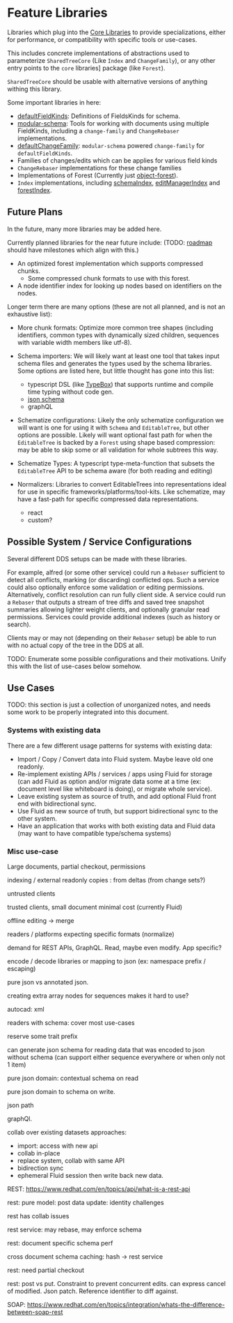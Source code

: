 # Feature Libraries

Libraries which plug into the [Core Libraries](../core/README.md) to provide specializations, either for performance, or compatibility with specific tools or use-cases.

This includes concrete implementations of abstractions used to parameterize `SharedTreeCore` (Like `Index` and `ChangeFamily`), or any other entry points to the `core` libraries] package (like `Forest`).

`SharedTreeCore` should be usable with alternative versions of anything withing this library.

Some important libraries in here:

-   [defaultFieldKinds](./defaultFieldKinds.ts): Definitions of FieldsKinds for schema.
-   [modular-schema](./modular-schema/README.md): Tools for working with documents using multiple FieldKinds, including a `change-family` and `ChangeRebaser` implementations.
-   [defaultChangeFamily](./defaultChangeFamily.ts): `modular-schema` powered `change-family` for `defaultFieldKinds`.
-   Families of changes/edits which can be applies for various field kinds
-   `ChangeRebaser` implementations for these change families
-   Implementations of Forest (Currently just [object-forest](./object-forest/README.md)).
-   `Index` implementations, including [schemaIndex](./schemaIndex.ts), [editManagerIndex](./editManagerIndex.ts) and [forestIndex](./forestIndex.ts).

## Future Plans

In the future, many more libraries may be added here.

Currently planned libraries for the near future include: (TODO: [roadmap](../../docs/roadmap.md) should have milestones which align with this.)

-   An optimized forest implementation which supports compressed chunks.
    -   Some compressed chunk formats to use with this forest.
-   A node identifier index for looking up nodes based on identifiers on the nodes.

Longer term there are many options (these are not all planned, and is not an exhaustive list):

-   More chunk formats: Optimize more common tree shapes (including identifiers, common types with dynamically sized children, sequences with variable width members like utf-8).
-   Schema importers: We will likely want at least one tool that takes input schema files and generates the types used by the schema libraries.
    Some options are listed here, but little thought has gone into this list:

    -   typescript DSL (like [TypeBox](https://www.npmjs.com/package/@sinclair/typebox)) that supports runtime and compile time typing without code gen.
    -   [json schema](https://json-schema.org/)
    -   graphQL

-   Schematize configurations:
    Likely the only schematize configuration we will want is one for using it with `Schema` and `EditableTree`, but other options are possible.
    Likely will want optional fast path for when the `EditableTree` is backed by a `Forest` using shape based compression: may be able to skip some or all validation for whole subtrees this way.

-   Schematize Types: A typescript type-meta-function that subsets the `EditableTree` API to be schema aware (for both reading and editing)

-   Normalizers: Libraries to convert EditableTrees into representations ideal for use in specific frameworks/platforms/tool-kits. Like schematize, may have a fast-path for specific compressed data representations.

    -   react
    -   custom?

## Possible System / Service Configurations

Several different DDS setups can be made with these libraries.

For example, alfred (or some other service) could run a `Rebaser` sufficient to detect all conflicts, marking (or discarding) conflicted ops.
Such a service could also optionally enforce some validation or editing permissions.
Alternatively, conflict resolution can run fully client side.
A service could run a `Rebaser` that outputs a stream of tree diffs and saved tree snapshot summaries allowing lighter weight clients, and optionally granular read permissions.
Services could provide additional indexes (such as history or search).

Clients may or may not (depending on their `Rebaser` setup) be able to run with no actual copy of the tree in the DDS at all.

TODO: Enumerate some possible configurations and their motivations. Unify this with the list of use-cases below somehow.

## Use Cases

TODO: this section is just a collection of unorganized notes, and needs some work to be properly integrated into this document.

### Systems with existing data

There are a few different usage patterns for systems with existing data:

-   Import / Copy / Convert data into Fluid system. Maybe leave old one readonly.
-   Re-implement existing APIs / services / apps using Fluid for storage (can add Fluid as option and/or migrate data some at a time (ex: document level like whiteboard is doing), or migrate whole service).
-   Leave existing system as source of truth, and add optional Fluid front end with bidirectional sync.
-   Use Fluid as new source of truth, but support bidirectional sync to the other system.
-   Have an application that works with both existing data and Fluid data (may want to have compatible type/schema systems)

### Misc use-case

Large documents, partial checkout, permissions

indexing / external readonly copies : from deltas (from change sets?)

untrusted clients

trusted clients, small document minimal cost (currently Fluid)

offline editing -> merge

readers / platforms expecting specific formats (normalize)

demand for REST APIs, GraphQL. Read, maybe even modify. App specific?

encode / decode libraries or mapping to json (ex: namespace prefix / escaping)

pure json vs annotated json.

creating extra array nodes for sequences makes it hard to use?

autocad: xml

readers with schema: cover most use-cases

reserve some trait prefix

can generate json schema for reading data that was encoded to json without schema (can support either sequence everywhere or when only not 1 item)

pure json domain: contextual schema on read

pure json domain to schema on write.

json path

graphQl.

collab over existing datasets approaches:

-   import: access with new api
-   collab in-place
-   replace system, collab with same API
-   bidirection sync
-   ephemeral Fluid session then write back new data.

REST: https://www.redhat.com/en/topics/api/what-is-a-rest-api

rest: pure model: post data update: identity challenges

rest has collab issues

rest service: may rebase, may enforce schema

rest: document specific schema perf

cross document schema caching: hash -> rest service

rest: need partial checkout

rest: post vs put. Constraint to prevent concurrent edits. can express cancel of modified. Json patch. Reference identifier to diff against.

SOAP: https://www.redhat.com/en/topics/integration/whats-the-difference-between-soap-rest

